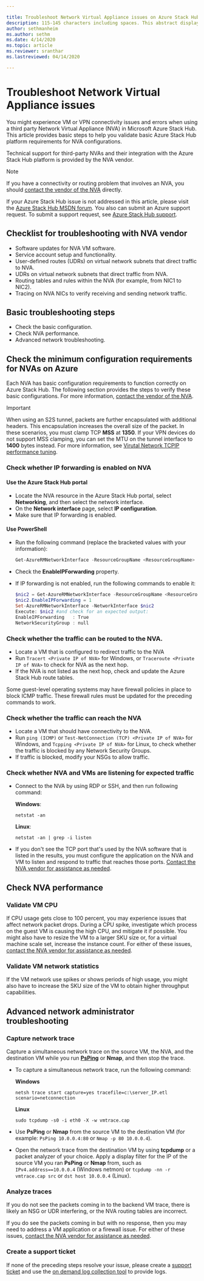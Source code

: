 ```yaml
---

title: Troubleshoot Network Virtual Appliance issues on Azure Stack Hub
description: 115-145 characters including spaces. This abstract displays in the search result.
author: sethmanheim
ms.author: sethm
ms.date: 4/14/2020
ms.topic: article
ms.reviewer: sranthar
ms.lastreviewed: 04/14/2020

---
```


# Troubleshoot Network Virtual Appliance issues

You might experience VM or VPN connectivity issues and errors when using a third party Network Virtual Appliance (NVA) in Microsoft Azure Stack Hub. This article provides basic steps to help you validate basic Azure Stack Hub platform requirements for NVA configurations.

Technical support for third-party NVAs and their integration with the Azure Stack Hub platform is provided by the NVA vendor.

> [!NOTE]
> If you have a connectivity or routing problem that involves an NVA, you should [contact the vendor of the NVA](https://support.microsoft.com/help/2984655/support-for-azure-market-place-for-virtual-machines) directly.

If your Azure Stack Hub issue is not addressed in this article, please visit the [Azure Stack Hub MSDN forum](https://social.msdn.microsoft.com/Forums/azure/home?forum=azurestack). You also can submit an Azure support request. To submit a support request, see [Azure Stack Hub support](azure-stack-manage-basics.md#where-to-get-support).

## Checklist for troubleshooting with NVA vendor

- Software updates for NVA VM software.
- Service account setup and functionality.
- User-defined routes (UDRs) on virtual network subnets that direct traffic to NVA.
- UDRs on virtual network subnets that direct traffic from NVA.
- Routing tables and rules within the NVA (for example, from NIC1 to NIC2).
- Tracing on NVA NICs to verify receiving and sending network traffic.

## Basic troubleshooting steps

- Check the basic configuration.
- Check NVA performance.
- Advanced network troubleshooting.

## Check the minimum configuration requirements for NVAs on Azure

Each NVA has basic configuration requirements to function correctly on Azure Stack Hub. The following section provides the steps to verify these basic configurations. For more information, [contact the vendor of the NVA](https://support.microsoft.com/help/2984655/support-for-azure-market-place-for-virtual-machines).

> [!IMPORTANT]
> When using an S2S tunnel, packets are further encapsulated with additional headers. This encapsulation increases the overall size of the packet. In these scenarios, you must clamp TCP **MSS** at **1350**. If your VPN devices do not support MSS clamping, you can set the MTU on the tunnel interface to **1400** bytes instead. For more information, see [Virutal Network TCPIP performance tuning](/azure/virtual-network/virtual-network-tcpip-performance-tuning).

### Check whether IP forwarding is enabled on NVA

#### Use the Azure Stack Hub portal

- Locate the NVA resource in the Azure Stack Hub portal, select **Networking**, and then select the network interface.
- On the **Network interface** page, select **IP configuration**.
- Make sure that IP forwarding is enabled.

#### Use PowerShell

- Run the following command (replace the bracketed values with your information):

   ```powershell
   Get-AzureRMNetworkInterface -ResourceGroupName <ResourceGroupName> -Name <NIC name>
   ```

- Check the **EnableIPForwarding** property.
- If IP forwarding is not enabled, run the following commands to enable it:

   ```powershell
   $nic2 = Get-AzureRMNetworkInterface -ResourceGroupName <ResourceGroupName> -Name <NIC name>
   $nic2.EnableIPForwarding = 1
   Set-AzureRMNetworkInterface -NetworkInterface $nic2
   Execute: $nic2 #and check for an expected output:
   EnableIPForwarding   : True
   NetworkSecurityGroup : null
   ```

### Check whether the traffic can be routed to the NVA.

- Locate a VM that is configured to redirect traffic to the NVA
- Run `Tracert <Private IP of NVA>` for Windows, or `Traceroute <Private IP of NVA>` to check for NVA as the next hop.
- If the NVA is not listed as the next hop, check and update the Azure Stack Hub route tables.

Some guest-level operating systems may have firewall policies in place to block ICMP traffic. These firewall rules must be updated for the preceding commands to work.

### Check whether the traffic can reach the NVA

- Locate a VM that should have connectivity to the NVA.
- Run `ping (ICMP)` or `Test-NetConnection (TCP) <Private IP of NVA>` for Windows, and `Tcpping <Private IP of NVA>` for Linux, to check whether the traffic is blocked by any Network Security Groups.
- If traffic is blocked, modify your NSGs to allow traffic.

### Check whether NVA and VMs are listening for expected traffic

- Connect to the NVA by using RDP or SSH, and then run following command:

   **Windows**:
   ```shell
   netstat -an
   ```

   **Linux**:
   ```shell
   netstat -an | grep -i listen
   ```

- If you don't see the TCP port that's used by the NVA software that is listed in the results, you must configure the application on the NVA and VM to listen and respond to traffic that reaches those ports. [Contact the NVA vendor for assistance as needed](https://support.microsoft.com/help/2984655/support-for-azure-market-place-for-virtual-machines).

## Check NVA performance

### Validate VM CPU

If CPU usage gets close to 100 percent, you may experience issues that affect network packet drops. During a CPU spike, investigate which process on the guest VM is causing the high CPU, and mitigate it if possible. You might also have to resize the VM to a larger SKU size or, for a virtual machine scale set, increase the instance count. For either of these issues, [contact the NVA vendor for assistance as needed](https://support.microsoft.com/help/2984655/support-for-azure-market-place-for-virtual-machines).

### Validate VM network statistics

If the VM network use spikes or shows periods of high usage, you might also have to increase the SKU size of the VM to obtain higher throughput capabilities.

## Advanced network administrator troubleshooting

### Capture network trace

Capture a simultaneous network trace on the source VM, the NVA, and the destination VM while you run [**PsPing**](/sysinternals/downloads/psping) or **Nmap**, and then stop the trace.

- To capture a simultaneous network trace, run the following command:

   **Windows**

   ```shell
   netsh trace start capture=yes tracefile=c:\server_IP.etl scenario=netconnection
   ```

   **Linux**

   ```shell
   sudo tcpdump -s0 -i eth0 -X -w vmtrace.cap
   ```

- Use **PsPing** or **Nmap** from the source VM to the destination VM (for example: `PsPing 10.0.0.4:80` or `Nmap -p 80 10.0.0.4`).

- Open the network trace from the destination VM by using **tcpdump** or a packet analyzer of your choice. Apply a display filter for the IP of the source VM you ran **PsPing** or **Nmap** from, such as `IPv4.address==10.0.0.4` (Windows netmon) or `tcpdump -nn -r vmtrace.cap src` or `dst host 10.0.0.4` (Linux).

### Analyze traces

If you do not see the packets coming in to the backend VM trace, there is likely an NSG or UDR interfering, or the NVA routing tables are incorrect.

If you do see the packets coming in but with no response, then you may need to address a VM application or a firewall issue. For either of these issues, [contact the NVA vendor for assistance as needed](https://support.microsoft.com/help/2984655/support-for-azure-market-place-for-virtual-machines).

### Create a support ticket

If none of the preceding steps resolve your issue, please create a [support ticket](azure-stack-manage-basics.md#where-to-get-support) and use the [on demand log collection tool](azure-stack-configure-on-demand-diagnostic-log-collection.md) to provide logs.
